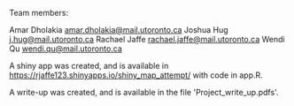Team members:

Amar Dholakia  amar.dholakia@mail.utoronto.ca
Joshua Hug     j.hug@mail.utoronto.ca
Rachael Jaffe  rachael.jaffe@mail.utoronto.ca
Wendi Qu	   wendi.qu@mail.utoronto.ca

A shiny app was created, and is available in https://rjaffe123.shinyapps.io/shiny_map_attempt/ with code in app.R.

A write-up was created, and is available in the file 'Project_write_up.pdfs'.
